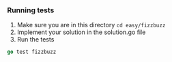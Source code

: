 ### Running tests
1) Make sure you are in this directory `cd easy/fizzbuzz`
2) Implement your solution in the solution.go file
3) Run the tests

```go
go test fizzbuzz
```